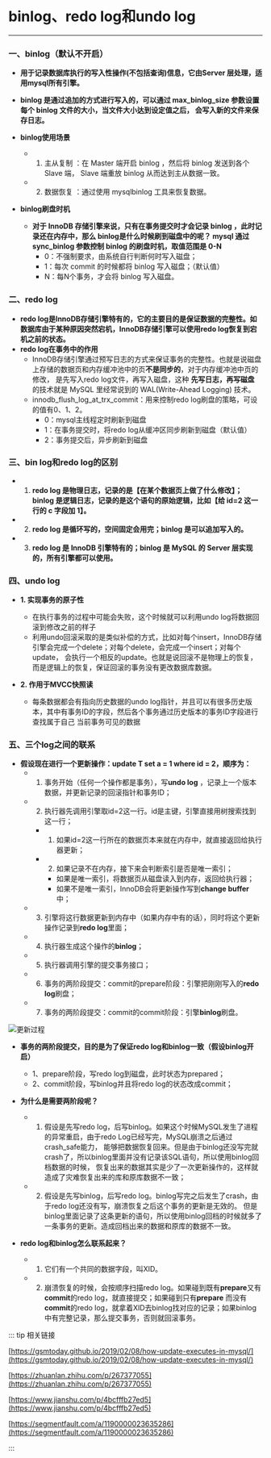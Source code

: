 # binlog、redo log和undo log
---

### 一、binlog（默认不开启）

* **用于记录数据库执行的写入性操作(不包括查询)信息，它由Server 层处理，适用mysql所有引擎。**

* **binlog 是通过追加的方式进行写入的，可以通过 max_binlog_size 参数设置每个 binlog 文件的大小，当文件大小达到设定值之后，
会写入新的文件来保存日志。**

* **binlog使用场景**
  * 1. 主从复制 ：在 Master 端开启 binlog ，然后将 binlog 发送到各个 Slave 端， Slave 端重放 binlog 从而达到主从数据一致。
  * 2. 数据恢复 ：通过使用 mysqlbinlog 工具来恢复数据。

* **binlog刷盘时机**
  * **对于 InnoDB 存储引擎来说，只有在事务提交时才会记录 binlog ，此时记录还在内存中，那么 binlog是什么时候刷到磁盘中的呢？ 
mysql 通过 sync_binlog 参数控制 binlog 的刷盘时机，取值范围是 0-N**
    * 0：不强制要求，由系统自行判断何时写入磁盘；
    * 1：每次 commit 的时候都将 binlog 写入磁盘；（默认值）
    * N：每N个事务，才会将 binlog 写入磁盘。
    
### 二、redo log
* **redo log是InnoDB存储引擎特有的，它的主要目的是保证数据的完整性。如数据库由于某种原因突然宕机，InnoDB存储引擎可以使用redo log恢复到宕机之前的状态。**
* **redo log在事务中的作用**
  * InnoDB存储引擎通过预写日志的方式来保证事务的完整性。也就是说磁盘上存储的数据页和内存缓冲池中的页**不是同步的**，对于内存缓冲池中页的修改，
    是先写入redo log文件，再写入磁盘，这种 **先写日志，再写磁盘** 的技术就是 MySQL 里经常说到的 WAL(Write-Ahead Logging) 技术。
  * innodb_flush_log_at_trx_commit：用来控制redo log刷盘的策略，可设的值有0、1、2。
    * 0：mysql主线程定时刷新到磁盘
    * 1：在事务提交时，将redo log从缓冲区同步刷新到磁盘（默认值）
    * 2：事务提交后，异步刷新到磁盘
    
### 三、bin log和redo log的区别
* 1. **redo log 是物理日志，记录的是【在某个数据页上做了什么修改】；binlog 是逻辑日志，记录的是这个语句的原始逻辑，比如【给 id=2 这一行的 c 字段加 1】。**
* 2. **redo log 是循环写的，空间固定会用完；binlog 是可以追加写入的。**
* 3. **redo log 是 InnoDB 引擎特有的；binlog 是 MySQL 的 Server 层实现的，所有引擎都可以使用。**

### 四、undo log
* **1. 实现事务的原子性**
  * 在执行事务的过程中可能会失败，这个时候就可以利用undo log将数据回滚到修改之前的样子
  * 利用undo回滚采取的是类似补偿的方式，比如对每个insert，InnoDB存储引擎会完成一个delete；对每个delete，会完成一个insert；对每个update，
会执行一个相反的update。也就是说回滚不是物理上的恢复，而是逻辑上的恢复，保证回滚的事务没有更改数据库数据。

* **2. 作用于MVCC快照读**
  * 每条数据都会有指向历史数据的undo log指针，并且可以有很多历史版本，其中有事务ID的字段，然后各个事务通过历史版本的事务ID字段进行查找属于自己
  当前事务可见的数据

### 五、三个log之间的联系
* **假设现在进行一个更新操作：update T set a = 1 where id = 2，顺序为：**
  * 1. 事务开始（任何一个操作都是事务），写**undo log** ，记录上一个版本数据，并更新记录的回滚指针和事务ID；
  * 2. 执行器先调用引擎取id=2这一行。id是主键，引擎直接用树搜索找到这一行；
    * 1. 如果id=2这一行所在的数据页本来就在内存中，就直接返回给执行器更新；
    * 2. 如果记录不在内存，接下来会判断索引是否是唯一索引；
      * 如果是唯一索引，将数据页从磁盘读入到内存，返回给执行器；
      * 如果不是唯一索引，InnoDB会将更新操作写到**change buffer**中；
  * 3. 引擎将这行数据更新到内存中（如果内存中有的话），同时将这个更新操作记录到**redo log**里面；
  * 4. 执行器生成这个操作的**binlog**；
  * 5. 执行器调用引擎的提交事务接口；
  * 6. 事务的两阶段提交：commit的prepare阶段：引擎把刚刚写入的**redo log**刷盘；
  * 7. 事务的两阶段提交：commit的commit阶段：引擎**binlog**刷盘。
 
![更新过程](https://moto-1252807079.cos.ap-shanghai.myqcloud.com/program/mysql/update_process.jpeg)
 
* **事务的两阶段提交，目的是为了保证redo log和binlog一致（假设binlog开启）**
  * 1、prepare阶段，写redo log到磁盘，此时状态为prepared；
  * 2、commit阶段，写binlog并且将redo log的状态改成commit；

* **为什么是需要两阶段呢？**
  * 1. 假设是先写redo log，后写binlog。如果这个时候MySQL发生了进程的异常重启，由于redo Log已经写完，MySQL崩溃之后通过crash_safe能力，
  能够把数据恢复回来。但是由于binlog还没写完就crash了，所以binlog里面并没有记录该SQL语句，所以使用binlog回档数据的时候，
  恢复出来的数据其实是少了一次更新操作的，这样就造成了灾难恢复出来的库和原库数据不一致；
  * 2. 假设是先写binlog，后写redo log。binlog写完之后发生了crash，由于redo log还没有写，崩溃恢复之后这个事务的更新是无效的。
  但是binlog里面记录了这条更新的语句，所以使用binlog回档的时候就多了一条事务的更新。造成回档出来的数据和原库的数据不一致。     

* **redo log和binlog怎么联系起来？**
  * 1. 它们有一个共同的数据字段，叫XID。
  * 2. 崩溃恢复的时候，会按顺序扫描redo log。如果碰到既有**prepare**又有**commit**的redo log，就直接提交；如果碰到只有**prepare**
  而没有**commit**的redo log，就拿着XID去binlog找对应的记录；如果binlog中有完整记录，那么提交事务，否则就回滚事务。

::: tip 相关链接

[https://gsmtoday.github.io/2019/02/08/how-update-executes-in-mysql/](https://gsmtoday.github.io/2019/02/08/how-update-executes-in-mysql/)

[https://zhuanlan.zhihu.com/p/267377055](https://zhuanlan.zhihu.com/p/267377055)

[https://www.jianshu.com/p/4bcfffb27ed5](https://www.jianshu.com/p/4bcfffb27ed5)

[https://segmentfault.com/a/1190000023635286](https://segmentfault.com/a/1190000023635286)

:::